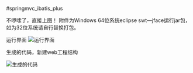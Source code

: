 #springmvc_ibatis_plus

不啰嗦了，直接上图！  附件为Windows 64位系统eclipse swt—jface运行jar包，如为32位系统请自行替换打包。

运行界面
![运行界面](https://git.oschina.net/uploads/images/2017/0504/171154_95193a87_722815.png "运行界面")

生成的代码，新建web工程结构

![生成的代码](https://git.oschina.net/uploads/images/2017/0504/171214_0d0178b5_722815.png "生成的代码")